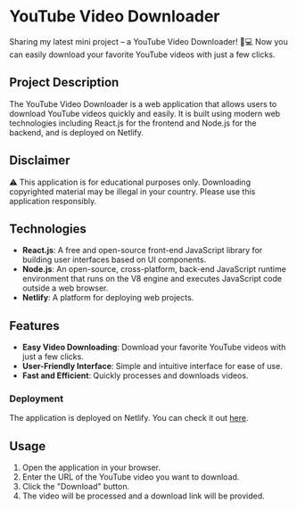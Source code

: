 # YouTube Video Downloader

Sharing my latest mini project – a YouTube Video Downloader! 🎥💻 Now you can easily download your favorite YouTube videos with just a few clicks.

## Project Description

The YouTube Video Downloader is a web application that allows users to download YouTube videos quickly and easily. It is built using modern web technologies including React.js for the frontend and Node.js for the backend, and is deployed on Netlify.

## Disclaimer

⚠️ This application is for educational purposes only. Downloading copyrighted material may be illegal in your country. Please use this application responsibly.

## Technologies

- **React.js**: A free and open-source front-end JavaScript library for building user interfaces based on UI components.
- **Node.js**: An open-source, cross-platform, back-end JavaScript runtime environment that runs on the V8 engine and executes JavaScript code outside a web browser.
- **Netlify**: A platform for deploying web projects.

## Features

- **Easy Video Downloading**: Download your favorite YouTube videos with just a few clicks.
- **User-Friendly Interface**: Simple and intuitive interface for ease of use.
- **Fast and Efficient**: Quickly processes and downloads videos.

### Deployment

The application is deployed on Netlify. You can check it out [here](https://lnkd.in/gGtSamwv).

## Usage

1. Open the application in your browser.
2. Enter the URL of the YouTube video you want to download.
3. Click the "Download" button.
4. The video will be processed and a download link will be provided.
